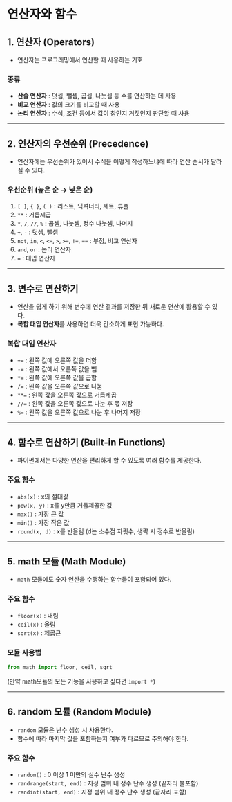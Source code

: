 
# 연산자와 함수

## 1. 연산자 (Operators)
- 연산자는 프로그래밍에서 연산할 때 사용하는 기호

### 종류
- **산술 연산자** : 덧셈, 뺄셈, 곱셈, 나눗셈 등 수를 연산하는 데 사용  
- **비교 연산자** : 값의 크기를 비교할 때 사용  
- **논리 연산자** : 수식, 조건 등에서 값이 참인지 거짓인지 판단할 때 사용  

---

## 2. 연산자의 우선순위 (Precedence)
- 연산자에는 우선순위가 있어서 수식을 어떻게 작성하느냐에 따라 연산 순서가 달라질 수 있다.

### 우선순위 (높은 순 → 낮은 순)
1. `[ ]`, `{ }`, `( )` : 리스트, 딕셔너리, 세트, 튜플  
2. `**` : 거듭제곱  
3. `*`, `/`, `//`, `%` : 곱셈, 나눗셈, 정수 나눗셈, 나머지  
4. `+`, `-` : 덧셈, 뺄셈  
5. `not`, `in`, `<`, `<=`, `>`, `>=`, `!=`, `==` : 부정, 비교 연산자  
6. `and`, `or` : 논리 연산자  
7. `=` : 대입 연산자  

---

## 3. 변수로 연산하기
- 연산을 쉽게 하기 위해 변수에 연산 결과를 저장한 뒤 새로운 연산에 활용할 수 있다.  
- **복합 대입 연산자**를 사용하면 더욱 간소하게 표현 가능하다.

### 복합 대입 연산자
- `+=` : 왼쪽 값에 오른쪽 값을 더함
- `-=` : 왼쪽 값에서 오른쪽 값을 뺌  
- `*=` : 왼쪽 값에 오른쪽 값을 곱함  
- `/=` : 왼쪽 값을 오른쪽 값으로 나눔  
- `**=` : 왼쪽 값을 오른쪽 값으로 거듭제곱  
- `//=` : 왼쪽 값을 오른쪽 값으로 나눈 후 몫 저장  
- `%=` : 왼쪽 값을 오른쪽 값으로 나눈 후 나머지 저장  

---

## 4. 함수로 연산하기 (Built-in Functions)
- 파이썬에서는 다양한 연산을 편리하게 할 수 있도록 여러 함수를 제공한다.

### 주요 함수
- `abs(x)` : x의 절대값  
- `pow(x, y)` : x를 y만큼 거듭제곱한 값  
- `max()` : 가장 큰 값  
- `min()` : 가장 작은 값  
- `round(x, d)` : x를 반올림 (d는 소수점 자릿수, 생략 시 정수로 반올림)  

---

## 5. math 모듈 (Math Module)
- `math` 모듈에도 숫자 연산을 수행하는 함수들이 포함되어 있다.

### 주요 함수
- `floor(x)` : 내림  
- `ceil(x)` : 올림  
- `sqrt(x)` : 제곱근  

### 모듈 사용법
```python
from math import floor, ceil, sqrt
```
(만약 math모듈의 모든 기능을 사용하고 싶다면 `import *`)

---

## 6. random 모듈 (Random Module)
- `random` 모듈은 난수 생성 시 사용한다.  
- 함수에 따라 마지막 값을 포함하는지 여부가 다르므로 주의해야 한다.

### 주요 함수
- `random()` : 0 이상 1 미만의 실수 난수 생성  
- `randrange(start, end)` : 지정 범위 내 정수 난수 생성 (끝자리 불포함)  
- `randint(start, end)` : 지정 범위 내 정수 난수 생성 (끝자리 포함)  
